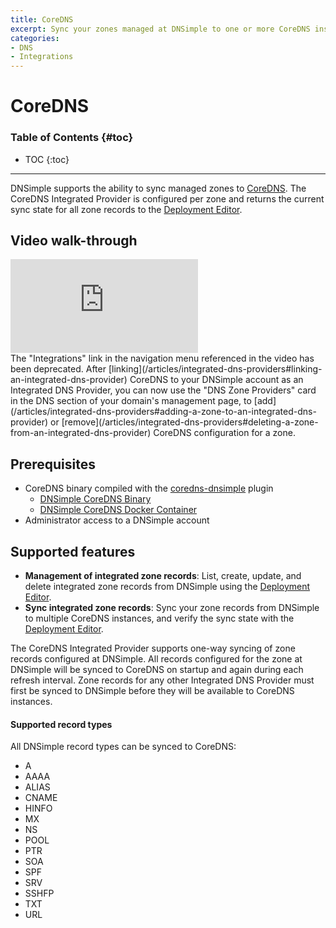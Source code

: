 ```yaml
---
title: CoreDNS
excerpt: Sync your zones managed at DNSimple to one or more CoreDNS instances.
categories:
- DNS
- Integrations
---
```


# CoreDNS

### Table of Contents {#toc}

* TOC
{:toc}

---

DNSimple supports the ability to sync managed zones to [CoreDNS](https://coredns.io/). The CoreDNS Integrated Provider is configured per zone and returns the current sync state for all zone records to the [Deployment Editor](/articles/deployment-editor#record-syncing).

## Video walk-through

<div class="mb4 aspect-ratio aspect-ratio--16x9 z-0">
  <iframe src="https://www.youtube.com/embed/9yO2Oo_N1ms" class="aspect-ratio--object" frameborder="0" allow="accelerometer; autoplay; clipboard-write; encrypted-media; gyroscope; picture-in-picture" allowfullscreen=""></iframe>
</div>

<note>
The "Integrations" link in the navigation menu referenced in the video has been deprecated. After [linking](/articles/integrated-dns-providers#linking-an-integrated-dns-provider) CoreDNS to your DNSimple account as an Integrated DNS Provider, you can now use the "DNS Zone Providers" card in the DNS section of your domain's management page, to [add](/articles/integrated-dns-providers#adding-a-zone-to-an-integrated-dns-provider) or [remove](/articles/integrated-dns-providers#deleting-a-zone-from-an-integrated-dns-provider) CoreDNS configuration for a zone.
</note>


## Prerequisites

- CoreDNS binary compiled with the [coredns-dnsimple](https://github.com/dnsimple/coredns-dnsimple) plugin
  - [DNSimple CoreDNS Binary](https://github.com/dnsimple/coredns-dnsimple/releases)
  - [DNSimple CoreDNS Docker Container](https://hub.docker.com/r/dnsimple/coredns-dnsimple/tags)
- Administrator access to a DNSimple account

## Supported features

- **Management of integrated zone records**: List, create, update, and delete integrated zone records from DNSimple using the [Deployment Editor](/articles/deployment-editor).
- **Sync integrated zone records**: Sync your zone records from DNSimple to multiple CoreDNS instances, and verify the sync state with the [Deployment Editor](/articles/deployment-editor#record-syncing).

The CoreDNS Integrated Provider supports one-way syncing of zone records configured at DNSimple. All records configured for the zone at DNSimple will be synced to CoreDNS on startup and again during each refresh interval. Zone records for any other Integrated DNS Provider must first be synced to DNSimple before they will be available to CoreDNS instances.

#### Supported record types

All DNSimple record types can be synced to CoreDNS:

- A
- AAAA
- ALIAS
- CNAME
- HINFO
- MX
- NS
- POOL
- PTR
- SOA
- SPF
- SRV
- SSHFP
- TXT
- URL
